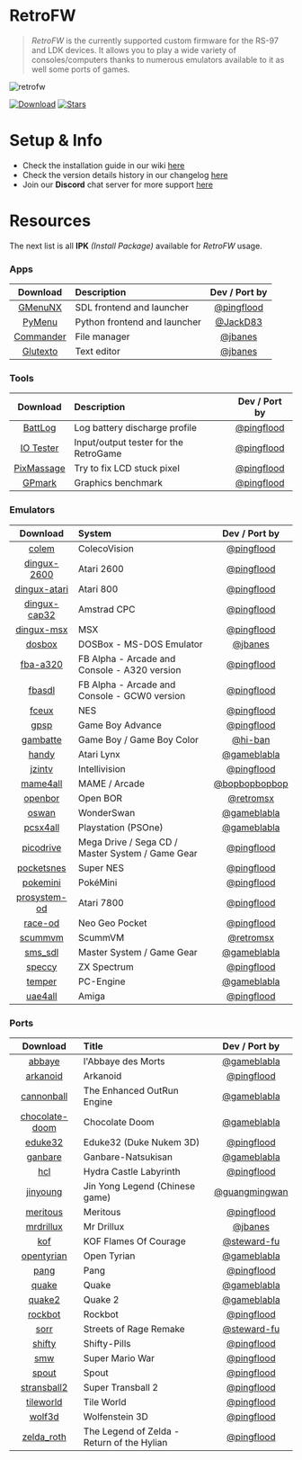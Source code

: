 # RetroFW

> _RetroFW_ is the currently supported custom firmware for the RS-97 and LDK devices. It allows you to play a wide variety of consoles/computers thanks to numerous emulators available to it as well some ports of games.

![retrofw](https://user-images.githubusercontent.com/348516/58355698-a3f68580-7e4b-11e9-9dff-ea1f795ed85c.png)

[![Download](https://img.shields.io/github/release/retrofw/firmware.svg?label=Download%20RetroFW&color=brightgreen)](https://github.com/retrofw/firmware/releases)
[![Stars](https://img.shields.io/github/stars/retrofw/firmware.svg?label=Project%20Stars)](https://github.com/retrofw/firmware/stargazers)

# Setup & Info

- Check the installation guide in our wiki [here](https://github.com/retrofw/firmware/wiki/Install-Firmware)
- Check the version details history in our changelog [here](https://github.com/retrofw/firmware/blob/master/CHANGELOG.md)
- Join our **Discord** chat server for more support [here](https://discord.gg/CX67MCH)

# Resources

The next list is all **IPK** _(Install Package)_ available for _RetroFW_ usage.

### Apps
Download | Description | Dev / Port by
:------:|:------|:------:
[GMenuNX](https://github.com/pingflood/gmenunx/releases/download/latest/gmenunx.ipk) | SDL frontend and launcher | [@pingflood](https://github.com/pingflood)
[PyMenu](https://github.com/JackD83/PyMenu/releases/latest) | Python frontend and launcher | [@JackD83](https://github.com/JackD83)
[Commander](https://drive.google.com/open?id=1jX8oMS4MkHpvluSCbNxR7gvQuhpUEoXQ) | File manager | [@jbanes](https://github.com/jbanes) 
[Glutexto](https://drive.google.com/open?id=1BnNhRvfqMgaHoptp1YDiBeu64LkQ6wNz) | Text editor  | [@jbanes](https://github.com/jbanes) 

### Tools
Download | Description | Dev / Port by
:------:|:------|:------:
[BattLog](https://github.com/pingflood/battlog/releases/download/initial/battlog.ipk) | Log battery discharge profile | [@pingflood](https://github.com/pingflood)
[IO Tester](https://github.com/pingflood/iotester/releases/download/initial/iotester.ipk) | Input/output tester for the RetroGame | [@pingflood](https://github.com/pingflood)
[PixMassage](https://github.com/pingflood/pixmassage/releases/download/initial/pixmassage.ipk) | Try to fix LCD stuck pixel | [@pingflood](https://github.com/pingflood)
[GPmark](https://github.com/pingflood/gpmark/releases/download/latest/gpmark.ipk) | Graphics benchmark | [@pingflood](https://github.com/pingflood)

### Emulators
Download | System | Dev / Port by
:------:|:------|:------:
[colem](https://github.com/pingflood/colem/releases/download/latest/colem.ipk) | ColecoVision | [@pingflood](https://github.com/pingflood) 
[dingux-2600](https://github.com/pingflood/dingux-2600/releases/download/latest/dingux-2600.ipk) | Atari 2600 | [@pingflood](https://github.com/pingflood) 
[dingux-atari](https://github.com/pingflood/dingux-atari/releases/download/latest/dingux-atari.ipk) | Atari 800 | [@pingflood](https://github.com/pingflood) 
[dingux-cap32](https://github.com/pingflood/dingux-cap32/releases/download/latest/dingux-cap32.ipk) | Amstrad CPC | [@pingflood](https://github.com/pingflood) 
[dingux-msx](https://github.com/pingflood/dingux-msx/releases/download/latest/dingux-msx.ipk) | MSX | [@pingflood](https://github.com/pingflood) 
[dosbox](https://drive.google.com/open?id=12COhKfowmqfaqcui55VZCVz-zY_vvFxQ) | DOSBox - MS-DOS Emulator | [@jbanes](https://github.com/jbanes) 
[fba-a320](https://github.com/pingflood/fba-a320/releases/download/latest/fba-a320.ipk) | FB Alpha - Arcade and Console - A320 version | [@pingflood](https://github.com/pingflood) 
[fbasdl](https://github.com/pingflood/fba-sdl/releases/download/latest/fbasdl.ipk) | FB Alpha - Arcade and Console - GCW0 version | [@pingflood](https://github.com/pingflood)
[fceux](https://github.com/pingflood/FCEUX/releases/download/latest/fceux.ipk) | NES | [@pingflood](https://github.com/pingflood) 
[gpsp](https://github.com/pingflood/gpsp/releases/download/latest/gpsp.ipk) | Game Boy Advance | [@pingflood](https://github.com/pingflood) 
[gambatte](https://drive.google.com/open?id=1V6XP6uAsMmrgbzOaRlHKAJaTRiOFLPJb) | Game Boy / Game Boy Color | [@hi-ban](https://github.com/hi-ban) 
[handy](https://gameblabla.nl/files/ipk/rs97/handy_retrofw.ipk) | Atari Lynx | [@gameblabla](https://github.com/gameblabla) 
[jzintv](https://github.com/pingflood/jzintv/releases/download/latest/jzintv.ipk) | Intellivision | [@pingflood](https://github.com/pingflood) 
[mame4all](https://gitlab.com/bopbopbopbop/mame4all-rs97/tags/) | MAME / Arcade | [@bopbopbopbop](https://gitlab.com/bopbopbopbop) 
[openbor](https://github.com/retromsx/retrofw_ipks/releases/download/3.0_3434/openbor.ipk) | Open BOR | [@retromsx](https://github.com/retromsx) 
[oswan](https://gameblabla.nl/files/ipk/rs97/oswan_retrofw.ipk) | WonderSwan | [@gameblabla](https://github.com/gameblabla) 
[pcsx4all](https://gameblabla.nl/files/ipk/rs97/pcsx4all_retrofw.ipk) | Playstation (PSOne) | [@gameblabla](https://github.com/gameblabla) 
[picodrive](https://github.com/pingflood/picodrive/releases/download/latest/picodrive.ipk) | Mega Drive / Sega CD / Master System / Game Gear | [@pingflood](https://github.com/pingflood) 
[pocketsnes](https://github.com/pingflood/PocketSNES/releases/download/latest/pocketsnes.ipk) | Super NES | [@pingflood](https://github.com/pingflood) 
[pokemini](https://github.com/pingflood/pokemini/releases/download/latest/pokemini.ipk) | PokéMini | [@pingflood](https://github.com/pingflood) 
[prosystem-od](https://github.com/pingflood/prosystem-od/releases/download/latest/prosystem-od.ipk) | Atari 7800 | [@pingflood](https://github.com/pingflood) 
[race-od](https://github.com/pingflood/race-od/releases/download/latest/race-od.ipk) | Neo Geo Pocket | [@pingflood](https://github.com/pingflood) 
[scummvm](https://github.com/retromsx/retrofw_ipks/releases/download/3.0_3434/scummvm.ipk) | ScummVM | [@retromsx](https://github.com/retromsx) 
[sms_sdl](https://gameblabla.nl/files/ipk/rs97/sms_sdl_retrofw.ipk) | Master System / Game Gear | [@gameblabla](https://github.com/gameblabla) 
[speccy](https://github.com/pingflood/speccy/releases/download/latest/speccy.ipk) | ZX Spectrum | [@pingflood](https://github.com/pingflood) 
[temper](https://gameblabla.nl/files/ipk/rs97/temper_retrofw.ipk) | PC-Engine | [@gameblabla](https://github.com/gameblabla) 
[uae4all](https://github.com/pingflood/uae4all/releases/download/latest/uae4all.ipk) | Amiga | [@pingflood](https://github.com/pingflood) 

### Ports
Download | Title | Dev / Port by
:------:|:------|:------:
[abbaye](https://gameblabla.nl/files/ipk/rs97/abbaye_retrofw.ipk) | l'Abbaye des Morts | [@gameblabla](https://github.com/gameblabla) 
[arkanoid](https://github.com/retrofw/arkanoid/releases/download/latest/arkanoid.ipk) | Arkanoid | [@pingflood](https://github.com/pingflood) 
[cannonball](https://gameblabla.nl/files/ipk/rs97/cannonball_retrofw.ipk) | The Enhanced OutRun Engine | [@gameblabla](https://github.com/gameblabla) 
[chocolate-doom](https://gameblabla.nl/files/ipk/rs97/chocolate-doom_retrofw.ipk) | Chocolate Doom | [@gameblabla](https://github.com/gameblabla) 
[eduke32](https://github.com/retrofw/eduke32/releases/download/latest/eduke32.ipk) | Eduke32 (Duke Nukem 3D) | [@pingflood](https://github.com/retrofw/eduke32) 
[ganbare](https://gameblabla.nl/files/ipk/rs97/Ganbare-Natsukisan_retrofw.ipk) | Ganbare-Natsukisan | [@gameblabla](https://github.com/gameblabla) 
[hcl](https://github.com/retrofw/hydracastlelabyrinth/releases/download/latest/hcl.ipk) | Hydra Castle Labyrinth | [@pingflood](https://github.com/retrofw/hydracastlelabyrinth) 
[jinyoung](https://github.com/guangmingwan/rs97-jy/releases) | Jin Yong Legend (Chinese game) | [@guangmingwan](https://github.com/guangmingwan/rs97-jy) 
[meritous](https://github.com/retrofw/meritous/releases/download/latest/meritous.ipk) | Meritous | [@pingflood](https://github.com/retrofw/meritous) 
[mrdrillux](https://drive.google.com/open?id=12cG0jD5wysvdszIF4BcvuPbVe52e2viD) | Mr Drillux | [@jbanes](https://github.com/jbanes) 
[kof](https://github.com/retrofw/bennugd/releases/download/kof/kof.ipk) | KOF Flames Of Courage | [@steward-fu](https://github.com/retrofw/bennugd) 
[opentyrian](https://gameblabla.nl/files/ipk/rs97/opentyrian_retrofw.ipk) | Open Tyrian | [@gameblabla](https://github.com/gameblabla) 
[pang](https://github.com/retrofw/pang/releases/download/latest/pang.ipk) | Pang | [@pingflood](https://github.com/retrofw/pang) 
[quake](https://gameblabla.nl/files/ipk/rs97/quake_retrofw.ipk) | Quake | [@gameblabla](https://github.com/gameblabla) 
[quake2](https://gameblabla.nl/files/ipk/rs97/quake2_retrofw.ipk) | Quake 2 | [@gameblabla](https://github.com/gameblabla) 
[rockbot](https://github.com/retrofw/rockbot/releases/download/latest/rockbot.ipk) | Rockbot | [@pingflood](https://github.com/retrofw/rockbot) 
[sorr](https://github.com/retrofw/bennugd/releases/download/sorr/sorr.ipk) | Streets of Rage Remake | [@steward-fu](https://github.com/retrofw/bennugd) 
[shifty](https://github.com/retrofw/shifty/releases/download/latest/shifty.ipk) | Shifty-Pills | [@pingflood](https://github.com/shifty/releases) 
[smw](https://github.com/retrofw/smw/releases/download/latest/smw.ipk) | Super Mario War | [@pingflood](https://github.com/retrofw/smw) 
[spout](https://github.com/retrofw/spout/releases/download/latest/spout.ipk) | Spout | [@pingflood](https://github.com/retrofw/spout) 
[stransball2](https://github.com/retrofw/stransball2/releases/download/latest/stransball2.ipk) | Super Transball 2 | [@pingflood](https://github.com/retrofw/stransball2)
[tileworld](https://github.com/retrofw/tileworld/releases/download/latest/tileworld.ipk) | Tile World | [@pingflood](https://github.com/retrofw/tileworld) 
[wolf3d](https://github.com/retrofw/wolf3d/releases/download/latest/wolf3d.ipk) | Wolfenstein 3D | [@pingflood](https://github.com/retrofw/wolf3d) 
[zelda_roth](https://github.com/retrofw/zelda_roth/releases/download/latest/zelda_roth.ipk) | The Legend of Zelda - Return of the Hylian | [@pingflood](https://github.com/retrofw/zelda_roth) 
